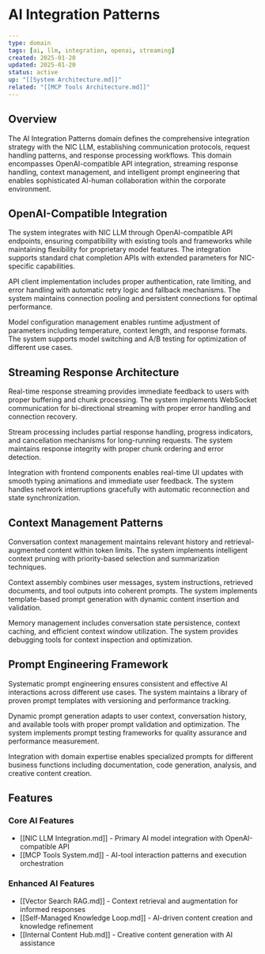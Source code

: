 # AI Integration Patterns

```yaml
---
type: domain
tags: [ai, llm, integration, openai, streaming]
created: 2025-01-20
updated: 2025-01-20
status: active
up: "[[System Architecture.md]]"
related: "[[MCP Tools Architecture.md]]"
---
```

## Overview

The AI Integration Patterns domain defines the comprehensive integration strategy with the NIC LLM, establishing communication protocols, request handling patterns, and response processing workflows. This domain encompasses OpenAI-compatible API integration, streaming response handling, context management, and intelligent prompt engineering that enables sophisticated AI-human collaboration within the corporate environment.

## OpenAI-Compatible Integration

The system integrates with NIC LLM through OpenAI-compatible API endpoints, ensuring compatibility with existing tools and frameworks while maintaining flexibility for proprietary model features. The integration supports standard chat completion APIs with extended parameters for NIC-specific capabilities.

API client implementation includes proper authentication, rate limiting, and error handling with automatic retry logic and fallback mechanisms. The system maintains connection pooling and persistent connections for optimal performance.

Model configuration management enables runtime adjustment of parameters including temperature, context length, and response formats. The system supports model switching and A/B testing for optimization of different use cases.

## Streaming Response Architecture

Real-time response streaming provides immediate feedback to users with proper buffering and chunk processing. The system implements WebSocket communication for bi-directional streaming with proper error handling and connection recovery.

Stream processing includes partial response handling, progress indicators, and cancellation mechanisms for long-running requests. The system maintains response integrity with proper chunk ordering and error detection.

Integration with frontend components enables real-time UI updates with smooth typing animations and immediate user feedback. The system handles network interruptions gracefully with automatic reconnection and state synchronization.

## Context Management Patterns

Conversation context management maintains relevant history and retrieval-augmented content within token limits. The system implements intelligent context pruning with priority-based selection and summarization techniques.

Context assembly combines user messages, system instructions, retrieved documents, and tool outputs into coherent prompts. The system implements template-based prompt generation with dynamic content insertion and validation.

Memory management includes conversation state persistence, context caching, and efficient context window utilization. The system provides debugging tools for context inspection and optimization.

## Prompt Engineering Framework

Systematic prompt engineering ensures consistent and effective AI interactions across different use cases. The system maintains a library of proven prompt templates with versioning and performance tracking.

Dynamic prompt generation adapts to user context, conversation history, and available tools with proper prompt validation and optimization. The system implements prompt testing frameworks for quality assurance and performance measurement.

Integration with domain expertise enables specialized prompts for different business functions including documentation, code generation, analysis, and creative content creation.

## Features

### Core AI Features

- [[NIC LLM Integration.md]] - Primary AI model integration with OpenAI-compatible API
- [[MCP Tools System.md]] - AI-tool interaction patterns and execution orchestration

### Enhanced AI Features

- [[Vector Search RAG.md]] - Context retrieval and augmentation for informed responses
- [[Self-Managed Knowledge Loop.md]] - AI-driven content creation and knowledge refinement
- [[Internal Content Hub.md]] - Creative content generation with AI assistance